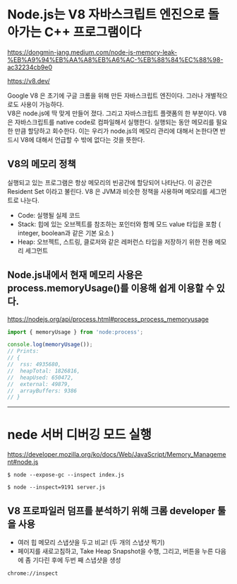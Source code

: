 # Node.js는 V8 자바스크립트 엔진으로 돌아가는 C++ 프로그램이다

https://dongmin-jang.medium.com/node-js-memory-leak-%EB%A9%94%EB%AA%A8%EB%A6%AC-%EB%88%84%EC%88%98-ac32234cb9e0

https://v8.dev/

Google V8 은 초기에 구글 크롬을 위해 만든 자바스크립트 엔진이다. 그러나 개별적으로도 사용이 가능하다.  
V8은 node.js에 딱 맞게 만들어 졌다. 그리고 자바스크립트 플랫폼의 한 부분이다. V8은 자바스크립트를 native code로 컴파일해서 실행한다. 실행되는 동안 메모리를 필요한 만큼 할당하고 회수한다. 이는 우리가 node.js의 메모리 관리에 대해서 논한다면 반드시 V8에 대해서 언급할 수 밖에 없다는 것을 뜻한다.

## V8의 메모리 정책

실행되고 있는 프로그램은 항상 메모리의 빈공간에 할당되어 나타난다. 이 공간은 Resident Set 이라고 불린다. V8 은 JVM과 비슷한 정책을 사용하며 메모리를 세그먼트로 나눈다.

- Code: 실행될 실제 코드
- Stack: 힙에 있는 오브젝트를 참조하는 포인터와 함께 모드 value 타입을 포함 ( integer, boolean과 같은 기본 요소 )
- Heap: 오브젝트, 스트링, 클로저와 같은 레퍼런스 타입을 저장하기 위한 전용 메모리 세그먼트

## Node.js내에서 현재 메모리 사용은 process.memoryUsage()를 이용해 쉽게 이용할 수 있다.

https://nodejs.org/api/process.html#process_process_memoryusage

```javascript
import { memoryUsage } from 'node:process';

console.log(memoryUsage());
// Prints:
// {
//  rss: 4935680,
//  heapTotal: 1826816,
//  heapUsed: 650472,
//  external: 49879,
//  arrayBuffers: 9386
// }
```

---

# nede 서버 디버깅 모드 실행

https://developer.mozilla.org/ko/docs/Web/JavaScript/Memory_Management#node.js

```
$ node --expose-gc --inspect index.js
```

```
$ node --inspect=9191 server.js
```

## V8 프로파일러 덤프를 분석하기 위해 크롬 developer 툴을 사용

- 여러 힙 메모리 스냅샷을 두고 비교! (두 개의 스냅샷 찍기)
- 페이지를 새로고침하고, Take Heap Snapshot을 수행, 그리고, 버튼을 누른 다음에 좀 기다린 후에 두번 째 스냅샷을 생성

```
chrome://inspect
```
